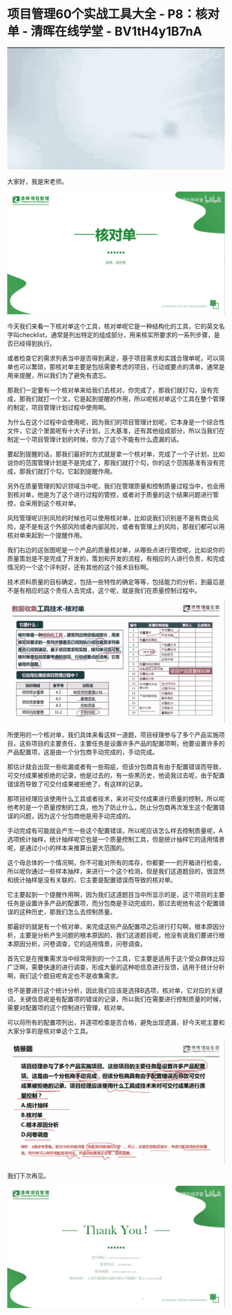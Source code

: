 # 项目管理60个实战工具大全 - P8：核对单 - 清晖在线学堂 - BV1tH4y1B7nA

![](img/4920440838fceee87ede492732ce4d6c_0.png)

大家好，我是宋老师。

![](img/4920440838fceee87ede492732ce4d6c_2.png)

今天我们来看一下核对单这个工具，核对单呢它是一种结构化的工具，它的英文名字叫checklist，通常是列出特定的组成部分，用来核实所要求的一系列步骤，是否已经得到执行。

或者检查它的需求列表当中是否得到满足，基于项目需求和实践合理单呢，可以简单也可以繁琐，那核对单主要是包括需要考虑的项目，行动或要点的清单，通常是用来提醒，所以我们为了避免有遗忘。

那我们一定要有一个核对单来给我们去核对，你完成了，那我们就打勾，没有完成，那我们就打一个叉，它是起到提醒的作用，所以呢核对单这个工具在整个管理的制定，项目管理计划过程中使用啊。

为什么在这个过程中会使用呢，因为我们的项目管理计划呢，它本身是一个综合性文件，它这个里面呢有十大子计划，三大基准，还有其他组成部分，所以当我们在制定一个项目管理计划的时候，你为了这个不能有什么遗漏的话。

要起到提醒的话，那我们最好的方式就是拿一个核对单，完成了一个子计划，比如说你的范围管理计划是不是完成了，那我们就打个勾，你的这个范围基准有没有完成，那我们就打个勾，它起到提醒作用。

另外在质量管理的知识领域当中呢，我们在管理质量和控制质量过程当中，也会用到核对单，他是为了这个进行过程的管控，或者对于质量的这个结果问题进行管控，会采用到这个核对单。

风险管理呢识别风险的时候也可以使用核对单，比如说我们识别是不是有商业风险，是不是有这个外部风险或者内部风险，或者有管理上的风险，那我们都可以用核对单来起到一个提醒作用。

我们右边的这张图呢是一个产品的质量核对单，从哪些点进行管控呢，比如说你的质量策划是不是完成了开发的，策划和开发的流程，有相应的人进行负责，和完成情况的一个这个评判好，还有其他的这个技术目标啊。

技术资料质量的目标确定，包括一些特性的确定等等，包括能力的分析，到最后是不是有相应的这个责任人去完成，这个呢，就是我们在质量控制过程中。



![](img/4920440838fceee87ede492732ce4d6c_4.png)

所使用的一个核对单，我们具体来看这样一道题，项目经理参与了多个产品实施项目，这些项目的主要责任，主要任务是设置许多产品的配置项啊，他要设置许多的产品配置项，这是由一个分包商手动完成的，手动完成。

那估计就会出现一些纰漏或者有一些瑕疵，但该分包商具有由于配置错误而导致，可交付成果被拒绝的记录，他是过去的，有一些黑历史，他说我过去呢，由于配置错误而导致了可交付成果被拒绝了，有这样的记录。

那项目经理应该使用什么工具或者技术，来对可交付成果进行质量的控制，所以呢他考的是一个质量控制的工具，他为了防止什么，防止分包商再次发生这个配置错误的问题，因为这个分包商他是用手动完成的。

手动完成有可能就会产生一些这个配置错误，所以呢应该怎么样去控制质量呢，A选项统计抽样，统计抽样呢它也是一个质量控制工具，但是统计抽样它的适用情景呢，是通过小小的样本来推算出更大范围的。

这个母总体的一个情况啊，你不可能对所有的库存，你都要一一的开箱进行检查，所以呢你通过一些样本抽样，来进行一个这个检测，但是我们这道题目的，很显然和统计抽样是没有关联的，它主要是配置错误而导致的核对单。

它主要起到一个提醒作用啊，因为我们这道题目当中所显示的是，这个项目的主要任务是设置许多产品的配置项，而分包商是手动完成的，那过去呢他有这个配置错误的这种历史，那我们怎么去控制质量。

那最好的就是有一个核对单，来完成这些产品配置项之后进行打勾啊，根本原因分析，主要是分析产生问题的根本原因的，我们这道题目呢，他没有说我们要进行根本原因分析，问卷调查，它的适用情景，问卷调查。

首先它是在搜集需求当中经常用到的一个工具，它主要是适用于这个受众群体比较广泛啊，需要快速的进行调查，形成大量的这种呃信息进行反馈，适用于统计分析啊，我们这个题目呢肯定也不是收集需求。

也不是要进行这个统计分析，因此我们应该是选择B选项，核对单，它对应的关键词，关键信息呢是有配置项的错误的记录，所以我们在需要进行控制质量的时候，需要对配置项的这个控制进行管理，核对单。

可以将所有的配置项列出，并逐项检查是否合格，避免出现遗漏，好今天呢主要和大家分享的是核对单这个工具。

![](img/4920440838fceee87ede492732ce4d6c_6.png)

我们下次再见。

![](img/4920440838fceee87ede492732ce4d6c_8.png)